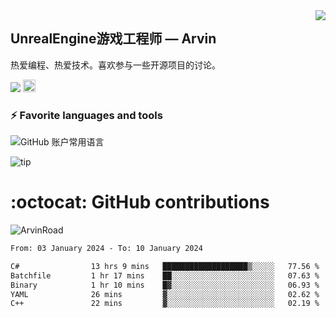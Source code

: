<img align="right" src="https://count.getloli.com/get/@:ArvinRoad?theme=rule34">

## UnrealEngine游戏工程师 — Arvin

热爱编程、热爱技术。喜欢参与一些开源项目的讨论。

![](https://visitor-badge.glitch.me/badge?page_id=ArvinRoad.ArvinRoad)
[<img alt="github" src="https://img.shields.io/badge/github-ArvinRoad-8da0cb?style=for-the-badge&labelColor=555555&logo=github" height="20">](https://github.com/ArvinRoad)

### ⚡ Favorite languages and tools
![GitHub 账户常用语言](https://github-stats.ubrong.com/api/top-langs/?username=ArvinRoad&layout=compact&theme=tokyonight)

![tip](https://badgen.net/badge/C++/UE/orange?icon=bitcoin-lightning)

# :octocat: GitHub contributions

<img src="https://github-readme-stats.vercel.app/api?username=ArvinRoad&show_icons=true&count_private=true&theme=algolia" alt="ArvinRoad" />

<!--START_SECTION:waka-->

```txt
From: 03 January 2024 - To: 10 January 2024

C#                13 hrs 9 mins   ███████████████████▒░░░░░   77.56 %
Batchfile         1 hr 17 mins    ██░░░░░░░░░░░░░░░░░░░░░░░   07.63 %
Binary            1 hr 10 mins    █▓░░░░░░░░░░░░░░░░░░░░░░░   06.93 %
YAML              26 mins         ▓░░░░░░░░░░░░░░░░░░░░░░░░   02.62 %
C++               22 mins         ▓░░░░░░░░░░░░░░░░░░░░░░░░   02.19 %
```

<!--END_SECTION:waka-->
